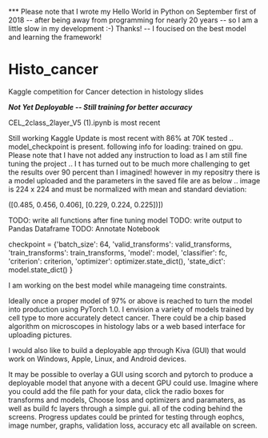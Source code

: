 *** Please note that I wrote my Hello World in Python on September first of 2018 -- after being away from programming for nearly 20 years -- so I am a little slow in my development :-) Thanks! -- I foucised on the best model and learning the framework!

# Histo_cancer
Kaggle competition for Cancer detection in histology slides

***Not Yet Deployable -- Still training for better accuracy***

CEL_2class_2layer_V5 (1).ipynb is most recent

Still working Kaggle Update is most recent with 86% at 70K tested .. model_checkpoint is present. following info for loading:
trained on gpu. Please note that I have not added any instruction to load as I am still fine tuning the project .. I t has turned out to be much more challenging to get the results over 90 percent than I imagined! however in my repositry there is a model uploaded and the parameters in the saved file are as below .. image is 224 x 224 and must be normalized with mean and standard deviation:

([0.485, 0.456, 0.406],
[0.229, 0.224, 0.225])])

TODO: write all functions after fine tuning model
TODO: write output to Pandas Dataframe
TODO: Annotate Notebook

checkpoint = {'batch_size': 64,
                      'valid_transforms': valid_transforms,
                      'train_transforms': train_transforms,
                      'model': model,
                      'classifier': fc,
                      'criterion': criterion,
                      'optimizer': optimizer.state_dict(),
                      'state_dict': model.state_dict()
                      }

I am working on the best model while manageing time constraints.

Ideally once a proper model of 97% or above is reached to turn the model into production using PyTorch 1.0. I envision a variety of models trained 
by cell type to more accurately detect cancer. There could be a chip based algorithm on microscopes in histology labs or a web based interface for 
uploading pictures.

I would also like to build a deployable app through Kiva (GUI) that would work on Windows, Apple, Linux, and Android devices.  

It may be possible to overlay a GUI using scorch and pytorch to produce a deployable model that anyone with a decent GPU could use. Imagine 
where you could add the file path for your data, click the radio boxes for transforms and models, Choose loss and optimizers and paramaters,
as well as build fc layers through a simple gui. all of the coding behind the screens. Progress updates could be printed for testing through 
eophcs, image number, graphs, validation loss, accuracy etc all available on screen.


